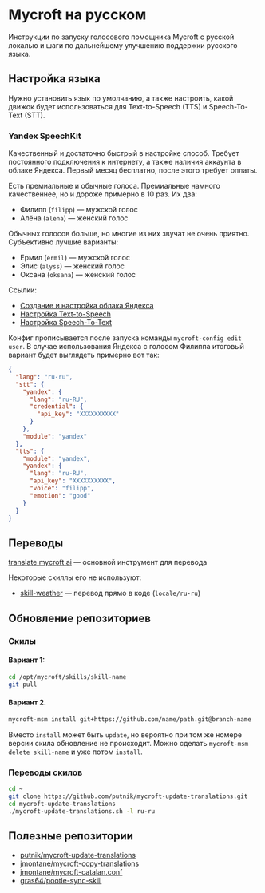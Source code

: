 # Mycroft на русском
Инструкции по запуску голосового помощника Mycroft с русской локалью и шаги по дальнейшему улучшению поддержки русского языка.

## Настройка языка
Нужно установить язык по умолчанию, а также настроить, какой движок будет использоваться для Text-to-Speech (TTS) и Speech-To-Text (STT).

### Yandex SpeechKit
Качественный и достаточно быстрый в настройке способ. Требует постоянного подключения к интернету, а также наличия аккаунта в облаке Яндекса. Первый месяц бесплатно, после этого требует оплаты.

Есть премиальные и обычные голоса. Премиальные намного качественнее, но и дороже примерно в 10 раз. Их два:
- Филипп (`filipp`) — мужской голос
- Алёна (`alena`) — женский голос

Обычных голосов больше, но многие из них звучат не очень приятно. Субъективно лучшие варианты:
- Ермил (`ermil`) — мужской голос
- Элис (`alyss`) — женский голос
- Оксана (`oksana`) — женский голос

Ссылки:
- [Создание и настройка облака Яндекса](https://cloud.yandex.ru/services/speechkit)
- [Настройка Text-to-Speech](https://mycroft-ai.gitbook.io/docs/using-mycroft-ai/customizations/tts-engine#yandex-speechkit)
- [Настройка Speech-To-Text](https://mycroft-ai.gitbook.io/docs/using-mycroft-ai/customizations/stt-engine#yandex-speechkit-stt)

Конфиг прописывается после запуска команды `mycroft-config edit user`. В случае использования Яндекса с голосом Филиппа итоговый вариант будет выглядеть примерно вот так:
```json
{
  "lang": "ru-ru",
  "stt": {
    "yandex": {
      "lang": "ru-RU",
      "credential": {
        "api_key": "XXXXXXXXXX"
      }
    },
    "module": "yandex"
  },
  "tts": {
    "module": "yandex",
    "yandex": {
      "lang": "ru-RU",
      "api_key": "XXXXXXXXXX",
      "voice": "filipp",
      "emotion": "good"
    }
  }
}
```

## Переводы
[translate.mycroft.ai](https://translate.mycroft.ai/ru/) — основной инструмент для перевода

Некоторые скиллы его не используют:
- [skill-weather](https://github.com/MycroftAI/skill-weather) — перевод прямо в коде (`locale/ru-ru`)

## Обновление репозиториев
### Скилы
#### Вариант 1:
```bash
cd /opt/mycroft/skills/skill-name
git pull
```

#### Вариант 2.
```bash
mycroft-msm install git+https://github.com/name/path.git@branch-name
```
Вместо `install` может быть `update`, но вероятно при том же номере версии скила обновление не происходит. Можно сделать `mycroft-msm delete skill-name` и уже потом `install`.

### Переводы скилов
```bash
cd ~
git clone https://github.com/putnik/mycroft-update-translations.git
cd mycroft-update-translations
./mycroft-update-translations.sh -l ru-ru
```

## Полезные репозитории
* [putnik/mycroft-update-translations](https://github.com/putnik/mycroft-update-translations)
* [jmontane/mycroft-copy-translations](https://github.com/jmontane/mycroft-copy-translations)
* [jmontane/mycroft-catalan.conf](https://github.com/jmontane/mycroft-catalan.conf)
* [gras64/pootle-sync-skill](https://github.com/gras64/pootle-sync-skill)
